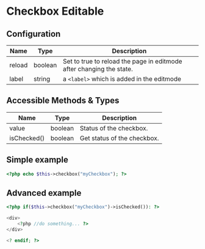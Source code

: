 # Checkbox Editable

## Configuration

| Name   | Type    | Description                                                          |
|--------|---------|----------------------------------------------------------------------|
| reload | boolean | Set to true to reload the page in editmode after changing the state. |
| label  | string  | a `<label>` which is added in the editmode                           |

## Accessible Methods & Types

| Name        | Type      | Description                                                            |
|-------------|-----------|------------------------------------------------------------------------|
| value       | boolean   | Status of the checkbox.                                                |
| isChecked() | boolean   | Get status of the checkbox.                                            |

## Simple example

```php
<?php echo $this->checkbox("myCheckbox"); ?>
```

## Advanced example

```php
<?php if($this->checkbox("myCheckbox")->isChecked()): ?>

<div>
    <?php //do something... ?>
</div>

<? endif; ?>
```
